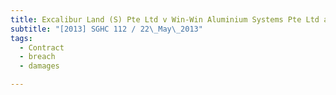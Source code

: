 ```yaml
---
title: Excalibur Land (S) Pte Ltd v Win-Win Aluminium Systems Pte Ltd and another
subtitle: "[2013] SGHC 112 / 22\_May\_2013"
tags:
  - Contract
  - breach
  - damages

---
```


